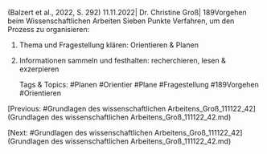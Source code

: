 (Balzert et al., 2022, S. 292)
11.11.2022| Dr. Christine Groß| 189Vorgehen beim Wissenschaftlichen Arbeiten
Sieben Punkte Verfahren, um den Prozess zu organisieren:
1. Thema und Fragestellung klären: Orientieren & Planen
2. Informationen sammeln und festhalten: recherchieren, lesen & exzerpieren

   Tags & Topics:
   #Planen
   #Orientier
   #Plane
   #Fragestellung
   #189Vorgehen
   #Orientieren

[Previous: #Grundlagen des wissenschaftlichen Arbeitens_Groß_111122_42](Grundlagen des wissenschaftlichen Arbeitens_Groß_111122_42.md)

[Next: #Grundlagen des wissenschaftlichen Arbeitens_Groß_111122_42](Grundlagen des wissenschaftlichen Arbeitens_Groß_111122_42.md)